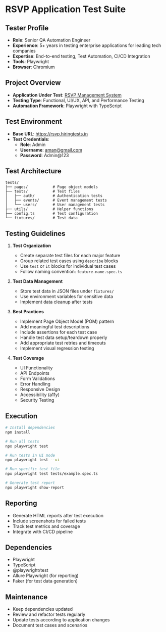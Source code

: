 # RSVP Application Test Suite

## Tester Profile
- **Role**: Senior QA Automation Engineer
- **Experience**: 5+ years in testing enterprise applications for leading tech companies
- **Expertise**: End-to-end testing, Test Automation, CI/CD Integration
- **Tools**: Playwright
- **Browser**: Chromium

## Project Overview
- **Application Under Test**: [RSVP Management System](https://rsvp.hiringtests.in)
- **Testing Type**: Functional, UI/UX, API, and Performance Testing
- **Automation Framework**: Playwright with TypeScript

## Test Environment
- **Base URL**: https://rsvp.hiringtests.in
- **Test Credentials**:
  - **Role**: Admin
  - **Username**: aman@gmail.com
  - **Password**: Admin@123

## Test Architecture
```
tests/
├── pages/           # Page object models
├── tests/           # Test files
│   ├── auth/        # Authentication tests
│   ├── events/      # Event management tests
│   └── users/       # User management tests
├── utils/           # Helper functions
├── config.ts        # Test configuration
└── fixtures/        # Test data
```

## Testing Guidelines
1. **Test Organization**
   - Create separate test files for each major feature
   - Group related test cases using `describe` blocks
   - Use `test` or `it` blocks for individual test cases
   - Follow naming convention: `feature-name.spec.ts`

2. **Test Data Management**
   - Store test data in JSON files under `fixtures/`
   - Use environment variables for sensitive data
   - Implement data cleanup after tests

3. **Best Practices**
   - Implement Page Object Model (POM) pattern
   - Add meaningful test descriptions
   - Include assertions for each test case
   - Handle test data setup/teardown properly
   - Add appropriate test retries and timeouts
   - Implement visual regression testing

4. **Test Coverage**
   - UI Functionality
   - API Endpoints
   - Form Validations
   - Error Handling
   - Responsive Design
   - Accessibility (a11y)
   - Security Testing

## Execution
```bash
# Install dependencies
npm install

# Run all tests
npx playwright test

# Run tests in UI mode
npx playwright test --ui

# Run specific test file
npx playwright test tests/example.spec.ts

# Generate test report
npx playwright show-report
```

## Reporting
- Generate HTML reports after test execution
- Include screenshots for failed tests
- Track test metrics and coverage
- Integrate with CI/CD pipeline

## Dependencies
- Playwright
- TypeScript
- @playwright/test
- Allure Playwright (for reporting)
- Faker (for test data generation)

## Maintenance
- Keep dependencies updated
- Review and refactor tests regularly
- Update tests according to application changes
- Document test cases and scenarios
